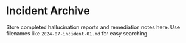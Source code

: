 # Incident Archive

Store completed hallucination reports and remediation notes here. Use filenames like `2024-07-incident-01.md` for easy searching.
